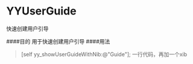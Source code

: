 # YYUserGuide
快速创建用户引导

####目的
用于快速创建用户引导
####用法
>[self yy_showUserGuideWithNib:@"Guide"];
一行代码，再加一个xib
